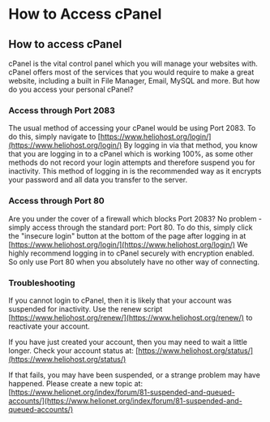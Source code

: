 # How to Access cPanel

## How to access cPanel <a id="firstHeading"></a>

cPanel is the vital control panel which you will manage your websites with. cPanel offers most of the services that you would require to make a great website, including a built in File Manager, Email, MySQL and more. But how do you access your personal cPanel?

### Access through Port 2083

The usual method of accessing your cPanel would be using Port 2083. To do this, simply navigate to [https://www.heliohost.org/login/](https://www.heliohost.org/login/) By logging in via that method, you know that you are logging in to a cPanel which is working 100%, as some other methods do not record your login attempts and therefore suspend you for inactivity. This method of logging in is the recommended way as it encrypts your password and all data you transfer to the server.

### Access through Port 80

Are you under the cover of a firewall which blocks Port 2083? No problem - simply access through the standard port: Port 80. To do this, simply click the "insecure login" button at the bottom of the page after logging in at [https://www.heliohost.org/login/](https://www.heliohost.org/login/) We highly recommend logging in to cPanel securely with encryption enabled. So only use Port 80 when you absolutely have no other way of connecting.

### Troubleshooting

If you cannot login to cPanel, then it is likely that your account was suspended for inactivity. Use the renew script [https://www.heliohost.org/renew/](https://www.heliohost.org/renew/) to reactivate your account.

If you have just created your account, then you may need to wait a little longer. Check your account status at: [https://www.heliohost.org/status/](https://www.heliohost.org/status/)

If that fails, you may have been suspended, or a strange problem may have happened. Please create a new topic at: [https://www.helionet.org/index/forum/81-suspended-and-queued-accounts/](https://www.helionet.org/index/forum/81-suspended-and-queued-accounts/)

